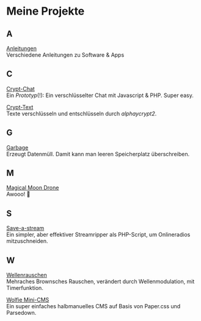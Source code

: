 # Meine Projekte

## A
[Anleitungen](https://github.com/stadtwoelfin/anleitungen)  
Verschiedene Anleitungen zu Software & Apps

## C
[Crypt-Chat](https://github.com/stadtwoelfin/crypt-chat/)  
Ein _Prototyp_(!): Ein verschlüsselter Chat mit Javascript & PHP. Super easy.

[Crypt-Text](https://github.com/stadtwoelfin/crypt-text/)  
Texte verschlüsseln und entschlüsseln durch _alphaycrypt2_.

## G
[Garbage](https://github.com/stadtwoelfin/garbage)  
Erzeugt Datenmüll. Damit kann man leeren Speicherplatz überschreiben.

## M
[Magical Moon Drone](https://github.com/stadtwoelfin/drone)  
Awooo! 🐺

## S
[Save-a-stream](https://github.com/stadtwoelfin/save-a-stream)  
Ein simpler, aber effektiver Streamripper als PHP-Script, um Onlineradios mitzuschneiden.

## W
[Wellenrauschen](https://github.com/stadtwoelfin/wellenrauschen)  
Mehraches Brownsches Rauschen, verändert durch Wellenmodulation, mit Timerfunktion.

[Wolfie Mini-CMS](https://github.com/stadtwoelfin/wolfie-mini-cms)  
Ein super einfaches halbmanuelles CMS auf Basis von Paper.css und Parsedown.
